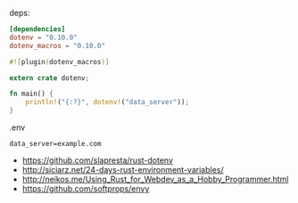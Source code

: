 deps:

```toml
[dependencies]
dotenv = "0.10.0"
dotenv_macros = "0.10.0"
```

```rust
#![plugin(dotenv_macros)]

extern crate dotenv;

fn main() {
    println!("{:?}", dotenv!("data_server"));
}
```

.env

```
data_server=example.com
```

- https://github.com/slapresta/rust-dotenv
- http://siciarz.net/24-days-rust-environment-variables/
- http://neikos.me/Using_Rust_for_Webdev_as_a_Hobby_Programmer.html
- https://github.com/softprops/envy
